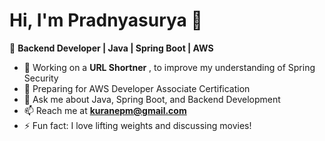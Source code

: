 # Hi, I'm Pradnyasurya 👋

🚀 **Backend Developer | Java | Spring Boot | AWS**

- 🔭 Working on a **URL Shortner** , to improve my understanding of Spring Security
- 🌱 Preparing for AWS Developer Associate Certification
- 💬 Ask me about Java, Spring Boot, and Backend Development
- 📫 Reach me at **kuranepm@gmail.com**
- ⚡ Fun fact: I love lifting weights and discussing movies!
